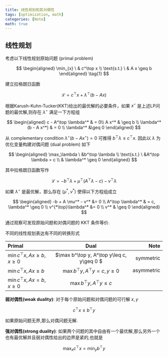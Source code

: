 ```yaml
---
title: 线性规划和其对偶性
tags: [optimization, math]
categories: [Note]
math: true
---
```


## 线性规划

考虑以下线性规划原始问题 (primal problem)

$$
\begin{aligned}
    \min_{x} \ & c^\top x \\
    \text{s.t.} \ & A x \geq b
\end{aligned} \tag{1}
$$

建立拉格朗日函数

$$
\mathcal{L}=c^\top x + \lambda^\top (b - A x)
$$

根据Karush-Kuhn-Tucker(KKT)给出的最优解的必要条件，如果 $x^\star$ 是上述LP问题的最优解,则存在 $\lambda^\star$ 满足一下方程组

$$
\begin{aligned}
    c - A^\top \lambda^* & = 0\\
    A x^* & \geq b \\
    \lambda^*(b - A x^*) & = 0 \\
    \lambda^* &\geq 0
\end{aligned}
$$

从 complementary condition $\lambda^\star(b-Ax^\star)=0$ 可推得 $b^\top \lambda \leq c^\top x$. 因此以 $\lambda$ 为优化变量构建对偶问题 (dual problem) 如下

$$ 
\begin{aligned}
    \max_\lambda \ &b^\top \lambda \\
    \text{s.t.} \ &A^\top \lambda = c \\
    & \lambda^* \geq 0
\end{aligned}
$$

其中拉格朗日函数写作

$$
\mathcal{L} = -b^\top \lambda + \mu^\top (A^\top \lambda - c) - v^\top \lambda
$$

如果 $\lambda^\star$ 是最优解，那么存在 $(\mu^*,v^*)$ 使得以下方程组成立

$$
\begin{aligned}
    -b + A \mu^* - v^* &= 0 \\
    A^\top \lambda^* & = c, \lambda^* \geq 0 \\
    v^{*\top}\lambda^* &= 0 \\
    v^* & \geq 0
\end{aligned}
$$

通过观察可发现原始问题和对偶问题的 KKT 条件等价.

不同的线性规划表达有不同的转换形式

| Primal              | Dual | Note |
| :---------------- | :------: | ----: |
| $\min c^\top x, Ax\geq b, x\geq 0$       |   $\max b^\top y, A^\top y\leq c, y\geq 0 $   | symmetric |
| $\min c^\top x, Ax\geq b$         |   $\max b^\top y, A^\top y = c, y\geq 0$   | asymmetric |
| $\min c^\top x, Ax=b,x\geq 0$ | $\max b^\top y, A^\top y\leq c$

**弱对偶性(weak duality)**:
对于每个原始问题和对偶问题的可行解 $x,y$

$$
c^\top x \leq b^\top y
$$

如果原始问题无界,那么对偶问题无解.

**强对偶性(strong duality)**:
如果两个问题的其中自由有一个最优解,那么另外一个也有最优解并且弱对偶性给出的边界是紧的,也就是

$$
\max_x c^\top x = \min_y b^\top y
$$